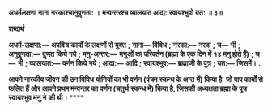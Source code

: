 **अधर्मलक्षणा नाना नरकाश्चानुवॢणता: ।** **मन्वन्तरश्च व्यालयात आद्य: स्वायश्भुवो यत: ॥ ३॥** 

**शब्दार्थ** 

**अधर्म-लक्षणा:—** **अपवित्र कार्यों के लक्षणों से युक्त** **; नाना—** **विविध** **; नरका:—** **नरक** **; च—** **भी** **; अनुवॢणता:—** **वॢणत** **किये गये** **; मनु-अन्तर:—** **मनुओं का परिवर्तन (ब्रह्मा के एक दिन में १४ मनु होते हैं)** **; च—** **भी** **; व्यालयात:—** **वर्णन किये** **गये** **; आद्य:—** **आदि** **; स्वायश्भुव:—** **ब्रह्माजी के पुत्र** **; यत:—** **जिसमें।** **.** 

**आपने नारकीय जीवन की उन विविध योनियों का भी वर्णन (पंचम स्कन्ध के अन्त** **में) किया है, जो पाप कार्यों से फलित हैं और आपने प्रथम मन्वन्तर का वर्णन (चतुर्थ** **स्कन्ध में) किया है, जिसकी अध्यक्षता ब्रह्मा के पुत्र स्वायश्भुव मनु ने की थी।** **** 